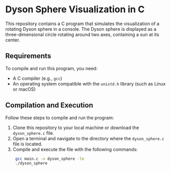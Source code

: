 # Dyson Sphere Visualization in C

This repository contains a C program that simulates the visualization of a rotating Dyson sphere in a console. The Dyson sphere is displayed as a three-dimensional circle rotating around two axes, containing a sun at its center.

## Requirements

To compile and run this program, you need:

- A C compiler (e.g., `gcc`)
- An operating system compatible with the `unistd.h` library (such as Linux or macOS)

## Compilation and Execution

Follow these steps to compile and run the program:

1. Clone this repository to your local machine or download the `dyson_sphere.c` file.
2. Open a terminal and navigate to the directory where the `dyson_sphere.c` file is located.
3. Compile and execute the file with the following commands:
   ```sh
    gcc main.c -o dyson_sphere -lm
    ./dyson_sphere
   ```
   
  
   

